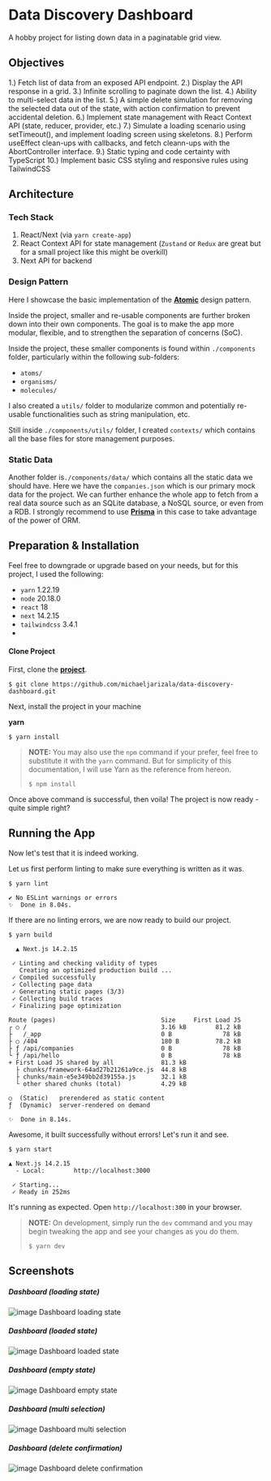 # Data Discovery Dashboard
A hobby project for listing down data in a paginatable grid view.

## Objectives
1.) Fetch list of data from an exposed API endpoint.
2.) Display the API response in a grid.
3.) Infinite scrolling to paginate down the list.
4.) Ability to multi-select data in the list.
5.) A simple delete simulation for removing the selected data out of the state, with action confirmation to prevent accidental deletion.
6.) Implement state management with React Context API (state, reducer, provider, etc.)
7.) Simulate a loading scenario using setTimeout(), and implement loading screen using skeletons.
8.) Perform useEffect clean-ups with callbacks, and fetch cleann-ups with the AbortController interface.
9.) Static typing and code certainty with TypeScript
10.) Implement basic CSS styling and responsive rules using TailwindCSS

## Architecture
 ### Tech Stack
1. React/Next (via `yarn create-app`)
2. React Context API for state management (`Zustand` or `Redux` are great but for a small project like this might be overkill)
3. Next API for backend

 ### Design Pattern
 Here I showcase the basic implementation of the [**Atomic**](https://bradfrost.com/blog/post/atomic-web-design/) design pattern.
 
 Inside the project, smaller and re-usable components are further broken down into their own components. The goal is to make the app more modular, flexible, and to strengthen the separation of concerns (SoC).
 
 Inside the project, these smaller components is found within `./components` folder, particularly within the following sub-folders:
 
 - `atoms/`
 - `organisms/`
 - `molecules/`
 
 
 I also created a `utils/` folder to modularize common and potentially re-usable functionalities such as string manipulation, etc.

 Still inside `./components/utils/` folder, I created `contexts/` which contains all the base files for store management purposes.

### Static Data

Another folder is`./components/data/` which contains all the static data we should have. Here we have the `companies.json` which is our primary mock data for the project. We can further enhance the whole app to fetch from a real data source such as an SQLite database, a NoSQL source, or even from a RDB. I strongly recommend to use [**Prisma**](https://www.prisma.io/) in this case to take advantage of the power of ORM.
 
## Preparation & Installation

Feel free to downgrade or upgrade based on your needs, but for this project, I used the following:

- `yarn` 1.22.19
- `node` 20.18.0
- `react` 18
- `next` 14.2.15
- `tailwindcss` 3.4.1
- 


#### Clone Project
First, clone the [**project**](https://github.com/michaeljarizala/data-discovery-dashboard.git).
```
$ git clone https://github.com/michaeljarizala/data-discovery-dashboard.git
```

Next, install the project in your machine

**yarn**
```
$ yarn install
```
> **NOTE:**
> You may also use the `npm` command if your prefer, feel free to substitute it with the `yarn` command. But for simplicity of this documentation, I will use Yarn as the reference from hereon.
> ```
> $ npm install
> ```
> 
> 

Once above command is successful, then voila! The project is now ready - quite simple right?

## Running the App

Now let's test that it is indeed working.

Let us first perform linting to make sure everything is written as it was.

```
$ yarn lint

✔ No ESLint warnings or errors
✨  Done in 8.04s.
```

If there are no linting errors, we are now ready to build our project.

```
$ yarn build

  ▲ Next.js 14.2.15

 ✓ Linting and checking validity of types    
   Creating an optimized production build ...
 ✓ Compiled successfully
 ✓ Collecting page data    
 ✓ Generating static pages (3/3)
 ✓ Collecting build traces    
 ✓ Finalizing page optimization    

Route (pages)                             Size     First Load JS
┌ ○ /                                     3.16 kB        81.2 kB
├   /_app                                 0 B              78 kB
├ ○ /404                                  180 B          78.2 kB
├ ƒ /api/companies                        0 B              78 kB
└ ƒ /api/hello                            0 B              78 kB
+ First Load JS shared by all             81.3 kB
  ├ chunks/framework-64ad27b21261a9ce.js  44.8 kB
  ├ chunks/main-e5e349bb2d39155a.js       32.1 kB
  └ other shared chunks (total)           4.29 kB

○  (Static)   prerendered as static content
ƒ  (Dynamic)  server-rendered on demand

✨  Done in 8.14s.
```

Awesome, it built successfully without errors! Let's run it and see.

```
$ yarn start

▲ Next.js 14.2.15
  - Local:        http://localhost:3000

 ✓ Starting...
 ✓ Ready in 252ms
```

It's running as expected. Open `http://localhost:300` in your browser.

> **NOTE:**
> On development, simply run the `dev` command and you may begin tweaking the app and see your changes as you do them.
> ```
> $ yarn dev
> ```
>

## Screenshots
##### Dashboard (loading state)
![image Dashboard loading state](https://img001.prntscr.com/file/img001/JS2E_wwNQ3GHa3PSJwykxw.png)
##### Dashboard (loaded state)
![image Dashboard loaded state](https://img001.prntscr.com/file/img001/blbQUu9tRt-L2YMEjtCk_g.png)
##### Dashboard (empty state)
![image Dashboard empty state](https://img001.prntscr.com/file/img001/44K9MXzGR6ioHojTvHBiQw.png)
##### Dashboard (multi selection)
![image Dashboard multi selection](https://img001.prntscr.com/file/img001/gx_qR3L9QDmr6s9pBzBzvw.png)
##### Dashboard (delete confirmation)
![image Dashboard delete confirmation](https://img001.prntscr.com/file/img001/AD1ZTkwmRbO-aqF8PTfpng.png)
